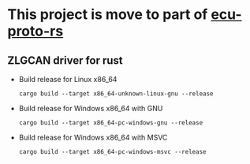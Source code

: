 # This project is move to part of [ecu-proto-rs](https://github.com/zhuyu4839/ecu-proto-rs)

## ZLGCAN driver for rust
* Build release for Linux x86_64
  ```shell
  cargo build --target x86_64-unknown-linux-gnu --release 
  ```
* Build release for Windows x86_64 with GNU
  ```shell
  cargo build --target x86_64-pc-windows-gnu --release 
  ```

* Build release for Windows x86_64 with MSVC
  ```shell
  cargo build --target x86_64-pc-windows-msvc --release 
  ```
